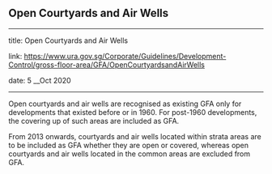 ## Open Courtyards and Air Wells
---
title: Open Courtyards and Air Wells

link: https://www.ura.gov.sg/Corporate/Guidelines/Development-Control/gross-floor-area/GFA/OpenCourtyardsandAirWells

date: 5 __Oct 2020

---


Open courtyards and air wells are recognised as existing GFA only for developments that existed before or in 1960. For post-1960 developments, the covering up of such areas are included as GFA.

From 2013 onwards, courtyards and air wells located within strata areas are to be included as GFA whether they are open or covered, whereas open courtyards and air wells located in the common areas are excluded from GFA.



